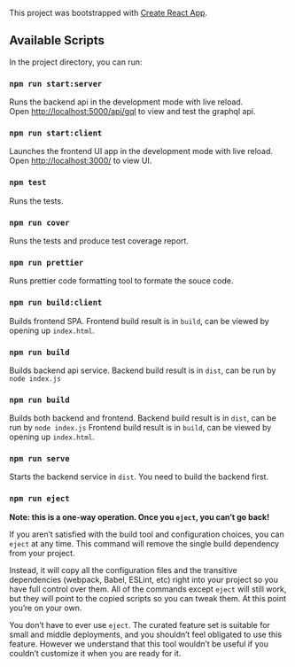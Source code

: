 This project was bootstrapped with [Create React App](https://github.com/facebook/create-react-app).

## Available Scripts

In the project directory, you can run:

### `npm run start:server`

Runs the backend api in the development mode with live reload.<br />
Open [http://localhost:5000/api/gql](http://localhost:5000/api/gql) to view and test the graphql api.

### `npm run start:client`

Launches the frontend UI app in the development mode with live reload.<br />
Open [http://localhost:3000/](http://localhost:3000/) to view UI.

### `npm test`

Runs the tests.

### `npm run cover`

Runs the tests and produce test coverage report.

### `npm run prettier`

Runs prettier code formatting tool to formate the souce code.

### `npm run build:client`

Builds frontend SPA.
Frontend build result is in `build`, can be viewed by opening up `index.html`.


### `npm run build`

Builds backend api service.
Backend build result is in `dist`, can be run by `node index.js`


### `npm run build`

Builds both backend and frontend.
Backend build result is in `dist`, can be run by `node index.js`
Frontend build result is in `build`, can be viewed by opening up `index.html`.

### `npm run serve`

Starts the backend service in `dist`. You need to build the backend first.

### `npm run eject`

**Note: this is a one-way operation. Once you `eject`, you can’t go back!**

If you aren’t satisfied with the build tool and configuration choices, you can `eject` at any time. This command will remove the single build dependency from your project.

Instead, it will copy all the configuration files and the transitive dependencies (webpack, Babel, ESLint, etc) right into your project so you have full control over them. All of the commands except `eject` will still work, but they will point to the copied scripts so you can tweak them. At this point you’re on your own.

You don’t have to ever use `eject`. The curated feature set is suitable for small and middle deployments, and you shouldn’t feel obligated to use this feature. However we understand that this tool wouldn’t be useful if you couldn’t customize it when you are ready for it.
